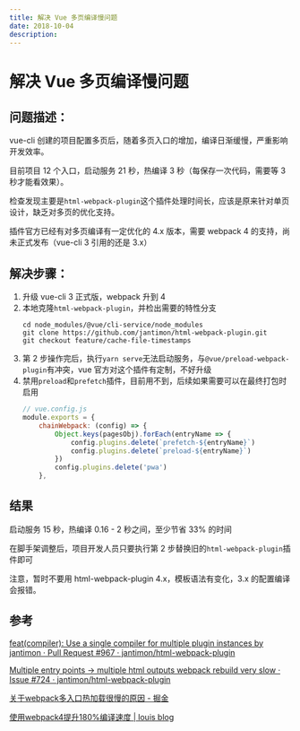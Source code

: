 ```yaml
---
title: 解决 Vue 多页编译慢问题
date: 2018-10-04
description: 
---
```

# 解决 Vue 多页编译慢问题

## 问题描述：
vue-cli 创建的项目配置多页后，随着多页入口的增加，编译日渐缓慢，严重影响开发效率。

目前项目 12 个入口，启动服务 21 秒，热编译 3 秒（每保存一次代码，需要等 3 秒才能看效果）。

检查发现主要是`html-webpack-plugin`这个插件处理时间长，应该是原来针对单页设计，缺乏对多页的优化支持。

插件官方已经有对多页编译有一定优化的 4.x 版本，需要 webpack 4 的支持，尚未正式发布（vue-cli 3 引用的还是 3.x）

## 解决步骤：
1. 升级 vue-cli 3 正式版，webpack 升到 4
2. 本地克隆`html-webpack-plugin`，并检出需要的特性分支
    ```
    cd node_modules/@vue/cli-service/node_modules
    git clone https://github.com/jantimon/html-webpack-plugin.git
    git checkout feature/cache-file-timestamps
    ```
3. 第 2 步操作完后，执行`yarn serve`无法启动服务，与`@vue/preload-webpack-plugin`有冲突，vue 官方对这个插件有定制，不好升级
4. 禁用`preload`和`prefetch`插件，目前用不到，后续如果需要可以在最终打包时启用
    ```js
    // vue.config.js
    module.exports = {
        chainWebpack: (config) => {
            Object.keys(pagesObj).forEach(entryName => {
                config.plugins.delete(`prefetch-${entryName}`)
                config.plugins.delete(`preload-${entryName}`)
            })
            config.plugins.delete('pwa')
        },
    ```

## 结果
启动服务 15 秒，热编译 0.16 - 2 秒之间，至少节省 33% 的时间

在脚手架调整后，项目开发人员只要执行第 2 步替换旧的`html-webpack-plugin`插件即可

注意，暂时不要用 html-webpack-plugin 4.x，模板语法有变化，3.x 的配置编译会报错。

## 参考
[feat(compiler): Use a single compiler for multiple plugin instances by jantimon · Pull Request #967 · jantimon/html-webpack-plugin](https://github.com/jantimon/html-webpack-plugin/pull/967)

[Multiple entry points -> multiple html outputs webpack rebuild very slow · Issue #724 · jantimon/html-webpack-plugin](https://github.com/jantimon/html-webpack-plugin/issues/724#issuecomment-419885840)

[关于webpack多入口热加载很慢的原因 - 掘金](https://juejin.im/post/5af46971f265da0b95272330)

[使用webpack4提升180%编译速度 | louis blog](http://louiszhai.github.io/2019/01/04/webpack4/#%25E7%25BC%2596%25E8%25AF%2591%25E7%25BB%2593%25E6%259E%259C%25E5%2588%2586%25E6%259E%2590)

